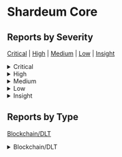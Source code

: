 
# Shardeum Core

## Reports by Severity

[Critical](<README.md#critical>) | [High](<README.md#high>) | [Medium](<README.md#medium>) | [Low](<README.md#low>) | [Insight](<README.md#insight>)
<details>
<summary>Critical</summary>

* [32982 - [BC - Critical] Crashing all Validators  Vulnerability in eth_g...](./32982%20-%20%5BBC%20-%20Critical%5D%20Crashing%20all%20Validators%20%20Vulnerability%20in%20eth_g....md)
* [32993 - [BC - Critical] Crashing Validators by triggering an uncaught e...](./32993%20-%20%5BBC%20-%20Critical%5D%20Crashing%20Validators%20by%20triggering%20an%20uncaught%20e....md)
* [33086 - [BC - Critical] Complete shutdown of the transaction processing...](./33086%20-%20%5BBC%20-%20Critical%5D%20Complete%20shutdown%20of%20the%20transaction%20processing....md)
* [33151 - [BC - Critical] Front running initial account data distribution](./33151%20-%20%5BBC%20-%20Critical%5D%20Front%20running%20initial%20account%20data%20distribution.md)
* [33222 - [BC - Critical] An attacker can control which nodes can and can...](./33222%20-%20%5BBC%20-%20Critical%5D%20An%20attacker%20can%20control%20which%20nodes%20can%20and%20can....md)
* [33277 - [BC - Critical] Validators can be crashed via GET](./33277%20-%20%5BBC%20-%20Critical%5D%20Validators%20can%20be%20crashed%20via%20GET.md)
* [33278 - [BC - Critical] Improper input validation leads to DOS and tota...](./33278%20-%20%5BBC%20-%20Critical%5D%20Improper%20input%20validation%20leads%20to%20DOS%20and%20tota....md)
* [33424 - [BC - Critical] Improper input validation in safeJsonParse lead...](./33424%20-%20%5BBC%20-%20Critical%5D%20Improper%20input%20validation%20in%20safeJsonParse%20lead....md)
* [33428 - [BC - Critical] Validators can be crashed via pp](./33428%20-%20%5BBC%20-%20Critical%5D%20Validators%20can%20be%20crashed%20via%20pp.md)
* [33483 - [BC - Critical] shardeum validator bypass loop breaking increme...](./33483%20-%20%5BBC%20-%20Critical%5D%20shardeum%20validator%20bypass%20loop%20breaking%20increme....md)
* [33632 - [BC - Critical] Signature forgery on behalf of other nodes lead...](./33632%20-%20%5BBC%20-%20Critical%5D%20Signature%20forgery%20on%20behalf%20of%20other%20nodes%20lead....md)
* [33637 - [BC - Critical] In  get_tx_timestamp  a prototype pollution bri...](./33637%20-%20%5BBC%20-%20Critical%5D%20In%20%20get_tx_timestamp%20%20a%20prototype%20pollution%20bri....md)
* [33638 - [BC - Critical] In  remove_timestamp_cache  a prototype polluti...](./33638%20-%20%5BBC%20-%20Critical%5D%20In%20%20remove_timestamp_cache%20%20a%20prototype%20polluti....md)
* [33655 - [BC - Critical] Complete shutdown of the transaction processing...](./33655%20-%20%5BBC%20-%20Critical%5D%20Complete%20shutdown%20of%20the%20transaction%20processing....md)
* [33696 - [BC - Critical] Failure to validate golden ticket admin cert](./33696%20-%20%5BBC%20-%20Critical%5D%20Failure%20to%20validate%20golden%20ticket%20admin%20cert.md)
* [33745 - [BC - Critical] A math quirk in Javascript allows anyone to tak...](./33745%20-%20%5BBC%20-%20Critical%5D%20A%20math%20quirk%20in%20Javascript%20allows%20anyone%20to%20tak....md)
* [33750 - [BC - Critical] Abusing setCertTime Transactions to drain node ...](./33750%20-%20%5BBC%20-%20Critical%5D%20Abusing%20setCertTime%20Transactions%20to%20drain%20node%20....md)
* [33766 - [BC - Critical] Improper input validation in TransactionConsenu...](./33766%20-%20%5BBC%20-%20Critical%5D%20Improper%20input%20validation%20in%20TransactionConsenu....md)
* [33872 - [BC - Critical] Infinite loop in shardeum](./33872%20-%20%5BBC%20-%20Critical%5D%20Infinite%20loop%20in%20shardeum.md)
* [33922 - [BC - Critical] Steal Rewards and Take over Network by Faking A...](./33922%20-%20%5BBC%20-%20Critical%5D%20Steal%20Rewards%20and%20Take%20over%20Network%20by%20Faking%20A....md)
* [33925 - [BC - Critical] Improper input validation in fixDeserializedWra...](./33925%20-%20%5BBC%20-%20Critical%5D%20Improper%20input%20validation%20in%20fixDeserializedWra....md)
* [33941 - [BC - Critical] A missing check for the type of a variable allo...](./33941%20-%20%5BBC%20-%20Critical%5D%20A%20missing%20check%20for%20the%20type%20of%20a%20variable%20allo....md)
* [33946 - [BC - Critical] Lack of voter deduplication in sync_trie_hashes...](./33946%20-%20%5BBC%20-%20Critical%5D%20Lack%20of%20voter%20deduplication%20in%20sync_trie_hashes....md)
* [33963 - [BC - Critical] Crashing the network by filling timestamp cache...](./33963%20-%20%5BBC%20-%20Critical%5D%20Crashing%20the%20network%20by%20filling%20timestamp%20cache....md)
* [33972 - [BC - Critical] Inflating the votes of the hash for a malicious...](./33972%20-%20%5BBC%20-%20Critical%5D%20Inflating%20the%20votes%20of%20the%20hash%20for%20a%20malicious....md)
* [34012 - [BC - Critical] Improper input validation in repair_oos_account...](./34012%20-%20%5BBC%20-%20Critical%5D%20Improper%20input%20validation%20in%20repair_oos_account....md)
* [34019 - [BC - Critical] Lack of vote validation in sync_trie_hashes lea...](./34019%20-%20%5BBC%20-%20Critical%5D%20Lack%20of%20vote%20validation%20in%20sync_trie_hashes%20lea....md)
* [34020 - [BC - Critical] An alternative entry point with a separated but...](./34020%20-%20%5BBC%20-%20Critical%5D%20An%20alternative%20entry%20point%20with%20a%20separated%20but....md)
* [34053 - [BC - Critical] Malicious HTTP responses allow systemic applica...](./34053%20-%20%5BBC%20-%20Critical%5D%20Malicious%20HTTP%20responses%20allow%20systemic%20applica....md)
* [34093 - [BC - Critical] lib-net can be used to force oom reap of shardu...](./34093%20-%20%5BBC%20-%20Critical%5D%20lib-net%20can%20be%20used%20to%20force%20oom%20reap%20of%20shardu....md)
* [34201 - [BC - Critical] Prototype pollution vulnerability in remove_tim...](./34201%20-%20%5BBC%20-%20Critical%5D%20Prototype%20pollution%20vulnerability%20in%20remove_tim....md)
* [34252 - [BC - Critical] Bypass Certificate Signing Validation](./34252%20-%20%5BBC%20-%20Critical%5D%20Bypass%20Certificate%20Signing%20Validation.md)
* [34353 - [BC - Critical] Killing nodes by polluting tx timestamp cache o...](./34353%20-%20%5BBC%20-%20Critical%5D%20Killing%20nodes%20by%20polluting%20tx%20timestamp%20cache%20o....md)
* [34456 - [BC - Critical] Lack of consensus validation in repair_oos_acco...](./34456%20-%20%5BBC%20-%20Critical%5D%20Lack%20of%20consensus%20validation%20in%20repair_oos_acco....md)
* [34476 - [BC - Critical] remove_timestamp_cache prototype pollution lead...](./34476%20-%20%5BBC%20-%20Critical%5D%20remove_timestamp_cache%20prototype%20pollution%20lead....md)
* [34481 - [BC - Critical] Bypassing sender verification in gossip-final-s...](./34481%20-%20%5BBC%20-%20Critical%5D%20Bypassing%20sender%20verification%20in%20gossip-final-s....md)
* [34484 - [BC - Critical] Tricking legit node to signed maliciously contr...](./34484%20-%20%5BBC%20-%20Critical%5D%20Tricking%20legit%20node%20to%20signed%20maliciously%20contr....md)
* [34500 - [BC - Critical] Prototype pollution vulnerability in get_tx_tim...](./34500%20-%20%5BBC%20-%20Critical%5D%20Prototype%20pollution%20vulnerability%20in%20get_tx_tim....md)

</details>
<details>
<summary>High</summary>

* [33473 - [BC - High] Cross-chain replay attacks are possible due to ...](./33473%20-%20%5BBC%20-%20High%5D%20Cross-chain%20replay%20attacks%20are%20possible%20due%20to%20....md)
* [33576 - [BC - High] Lack of deduplication in joinarchiver requests ...](./33576%20-%20%5BBC%20-%20High%5D%20Lack%20of%20deduplication%20in%20joinarchiver%20requests%20....md)
* [33848 - [BC - High] For the first  cycles of the network a maliciou...](./33848%20-%20%5BBC%20-%20High%5D%20For%20the%20first%20%20cycles%20of%20the%20network%20a%20maliciou....md)
* [34349 - [BC - High] Archiver Join Limit Logic Error](./34349%20-%20%5BBC%20-%20High%5D%20Archiver%20Join%20Limit%20Logic%20Error.md)
* [34422 - [BC - High] Forcing the new POQo system to fail preventing ...](./34422%20-%20%5BBC%20-%20High%5D%20Forcing%20the%20new%20POQo%20system%20to%20fail%20preventing%20....md)

</details>
<details>
<summary>Medium</summary>

* [33044 - [BC - Medium] Preventing the network from loading by disconne...](./33044%20-%20%5BBC%20-%20Medium%5D%20Preventing%20the%20network%20from%20loading%20by%20disconne....md)
* [33254 - [BC - Medium] The signature used to Gossip an UnjoinRequest h...](./33254%20-%20%5BBC%20-%20Medium%5D%20The%20signature%20used%20to%20Gossip%20an%20UnjoinRequest%20h....md)

</details>
<details>
<summary>Low</summary>

* [32942 - [BC - Low] The ChainID and URL parameters that can modify ...](./32942%20-%20%5BBC%20-%20Low%5D%20The%20ChainID%20and%20URL%20parameters%20that%20can%20modify%20....md)

</details>
<details>
<summary>Insight</summary>

* [33395 - [BC - Insight] DoS attack on peer nodes through gossip-valid-j...](./33395%20-%20%5BBC%20-%20Insight%5D%20DoS%20attack%20on%20peer%20nodes%20through%20gossip-valid-j....md)
* [33520 - [BC - Insight] Inconsistent consensus issue for BlakeF precomp...](./33520%20-%20%5BBC%20-%20Insight%5D%20Inconsistent%20consensus%20issue%20for%20BlakeF%20precomp....md)
* [33735 - [BC - Insight] Network split due to the sync issue in PP modul...](./33735%20-%20%5BBC%20-%20Insight%5D%20Network%20split%20due%20to%20the%20sync%20issue%20in%20PP%20modul....md)
* [33813 - [BC - Insight] Double slashing of validators](./33813%20-%20%5BBC%20-%20Insight%5D%20Double%20slashing%20of%20validators.md)
* [34364 - [BC - Insight] pp deserialization denial of service issue](./34364%20-%20%5BBC%20-%20Insight%5D%20pp%20deserialization%20denial%20of%20service%20issue.md)
* [34489 - [BC - Insight] ActivetsValidateRecordTypes do not check all th...](./34489%20-%20%5BBC%20-%20Insight%5D%20ActivetsValidateRecordTypes%20do%20not%20check%20all%20th....md)

</details>

## Reports by Type

[Blockchain/DLT](<README.md#blockchain-dlt>)
<details>
<summary>Blockchain/DLT</summary>

* [32942 - [BC - Low] The ChainID and URL parameters that can modify ...](./32942%20-%20%5BBC%20-%20Low%5D%20The%20ChainID%20and%20URL%20parameters%20that%20can%20modify%20....md)
* [32982 - [BC - Critical] Crashing all Validators  Vulnerability in eth_g...](./32982%20-%20%5BBC%20-%20Critical%5D%20Crashing%20all%20Validators%20%20Vulnerability%20in%20eth_g....md)
* [32993 - [BC - Critical] Crashing Validators by triggering an uncaught e...](./32993%20-%20%5BBC%20-%20Critical%5D%20Crashing%20Validators%20by%20triggering%20an%20uncaught%20e....md)
* [33044 - [BC - Medium] Preventing the network from loading by disconne...](./33044%20-%20%5BBC%20-%20Medium%5D%20Preventing%20the%20network%20from%20loading%20by%20disconne....md)
* [33086 - [BC - Critical] Complete shutdown of the transaction processing...](./33086%20-%20%5BBC%20-%20Critical%5D%20Complete%20shutdown%20of%20the%20transaction%20processing....md)
* [33151 - [BC - Critical] Front running initial account data distribution](./33151%20-%20%5BBC%20-%20Critical%5D%20Front%20running%20initial%20account%20data%20distribution.md)
* [33222 - [BC - Critical] An attacker can control which nodes can and can...](./33222%20-%20%5BBC%20-%20Critical%5D%20An%20attacker%20can%20control%20which%20nodes%20can%20and%20can....md)
* [33254 - [BC - Medium] The signature used to Gossip an UnjoinRequest h...](./33254%20-%20%5BBC%20-%20Medium%5D%20The%20signature%20used%20to%20Gossip%20an%20UnjoinRequest%20h....md)
* [33277 - [BC - Critical] Validators can be crashed via GET](./33277%20-%20%5BBC%20-%20Critical%5D%20Validators%20can%20be%20crashed%20via%20GET.md)
* [33278 - [BC - Critical] Improper input validation leads to DOS and tota...](./33278%20-%20%5BBC%20-%20Critical%5D%20Improper%20input%20validation%20leads%20to%20DOS%20and%20tota....md)
* [33395 - [BC - Insight] DoS attack on peer nodes through gossip-valid-j...](./33395%20-%20%5BBC%20-%20Insight%5D%20DoS%20attack%20on%20peer%20nodes%20through%20gossip-valid-j....md)
* [33424 - [BC - Critical] Improper input validation in safeJsonParse lead...](./33424%20-%20%5BBC%20-%20Critical%5D%20Improper%20input%20validation%20in%20safeJsonParse%20lead....md)
* [33428 - [BC - Critical] Validators can be crashed via pp](./33428%20-%20%5BBC%20-%20Critical%5D%20Validators%20can%20be%20crashed%20via%20pp.md)
* [33473 - [BC - High] Cross-chain replay attacks are possible due to ...](./33473%20-%20%5BBC%20-%20High%5D%20Cross-chain%20replay%20attacks%20are%20possible%20due%20to%20....md)
* [33483 - [BC - Critical] shardeum validator bypass loop breaking increme...](./33483%20-%20%5BBC%20-%20Critical%5D%20shardeum%20validator%20bypass%20loop%20breaking%20increme....md)
* [33520 - [BC - Insight] Inconsistent consensus issue for BlakeF precomp...](./33520%20-%20%5BBC%20-%20Insight%5D%20Inconsistent%20consensus%20issue%20for%20BlakeF%20precomp....md)
* [33576 - [BC - High] Lack of deduplication in joinarchiver requests ...](./33576%20-%20%5BBC%20-%20High%5D%20Lack%20of%20deduplication%20in%20joinarchiver%20requests%20....md)
* [33632 - [BC - Critical] Signature forgery on behalf of other nodes lead...](./33632%20-%20%5BBC%20-%20Critical%5D%20Signature%20forgery%20on%20behalf%20of%20other%20nodes%20lead....md)
* [33637 - [BC - Critical] In  get_tx_timestamp  a prototype pollution bri...](./33637%20-%20%5BBC%20-%20Critical%5D%20In%20%20get_tx_timestamp%20%20a%20prototype%20pollution%20bri....md)
* [33638 - [BC - Critical] In  remove_timestamp_cache  a prototype polluti...](./33638%20-%20%5BBC%20-%20Critical%5D%20In%20%20remove_timestamp_cache%20%20a%20prototype%20polluti....md)
* [33655 - [BC - Critical] Complete shutdown of the transaction processing...](./33655%20-%20%5BBC%20-%20Critical%5D%20Complete%20shutdown%20of%20the%20transaction%20processing....md)
* [33696 - [BC - Critical] Failure to validate golden ticket admin cert](./33696%20-%20%5BBC%20-%20Critical%5D%20Failure%20to%20validate%20golden%20ticket%20admin%20cert.md)
* [33735 - [BC - Insight] Network split due to the sync issue in PP modul...](./33735%20-%20%5BBC%20-%20Insight%5D%20Network%20split%20due%20to%20the%20sync%20issue%20in%20PP%20modul....md)
* [33745 - [BC - Critical] A math quirk in Javascript allows anyone to tak...](./33745%20-%20%5BBC%20-%20Critical%5D%20A%20math%20quirk%20in%20Javascript%20allows%20anyone%20to%20tak....md)
* [33750 - [BC - Critical] Abusing setCertTime Transactions to drain node ...](./33750%20-%20%5BBC%20-%20Critical%5D%20Abusing%20setCertTime%20Transactions%20to%20drain%20node%20....md)
* [33766 - [BC - Critical] Improper input validation in TransactionConsenu...](./33766%20-%20%5BBC%20-%20Critical%5D%20Improper%20input%20validation%20in%20TransactionConsenu....md)
* [33813 - [BC - Insight] Double slashing of validators](./33813%20-%20%5BBC%20-%20Insight%5D%20Double%20slashing%20of%20validators.md)
* [33848 - [BC - High] For the first  cycles of the network a maliciou...](./33848%20-%20%5BBC%20-%20High%5D%20For%20the%20first%20%20cycles%20of%20the%20network%20a%20maliciou....md)
* [33872 - [BC - Critical] Infinite loop in shardeum](./33872%20-%20%5BBC%20-%20Critical%5D%20Infinite%20loop%20in%20shardeum.md)
* [33922 - [BC - Critical] Steal Rewards and Take over Network by Faking A...](./33922%20-%20%5BBC%20-%20Critical%5D%20Steal%20Rewards%20and%20Take%20over%20Network%20by%20Faking%20A....md)
* [33925 - [BC - Critical] Improper input validation in fixDeserializedWra...](./33925%20-%20%5BBC%20-%20Critical%5D%20Improper%20input%20validation%20in%20fixDeserializedWra....md)
* [33941 - [BC - Critical] A missing check for the type of a variable allo...](./33941%20-%20%5BBC%20-%20Critical%5D%20A%20missing%20check%20for%20the%20type%20of%20a%20variable%20allo....md)
* [33946 - [BC - Critical] Lack of voter deduplication in sync_trie_hashes...](./33946%20-%20%5BBC%20-%20Critical%5D%20Lack%20of%20voter%20deduplication%20in%20sync_trie_hashes....md)
* [33963 - [BC - Critical] Crashing the network by filling timestamp cache...](./33963%20-%20%5BBC%20-%20Critical%5D%20Crashing%20the%20network%20by%20filling%20timestamp%20cache....md)
* [33972 - [BC - Critical] Inflating the votes of the hash for a malicious...](./33972%20-%20%5BBC%20-%20Critical%5D%20Inflating%20the%20votes%20of%20the%20hash%20for%20a%20malicious....md)
* [34012 - [BC - Critical] Improper input validation in repair_oos_account...](./34012%20-%20%5BBC%20-%20Critical%5D%20Improper%20input%20validation%20in%20repair_oos_account....md)
* [34019 - [BC - Critical] Lack of vote validation in sync_trie_hashes lea...](./34019%20-%20%5BBC%20-%20Critical%5D%20Lack%20of%20vote%20validation%20in%20sync_trie_hashes%20lea....md)
* [34020 - [BC - Critical] An alternative entry point with a separated but...](./34020%20-%20%5BBC%20-%20Critical%5D%20An%20alternative%20entry%20point%20with%20a%20separated%20but....md)
* [34053 - [BC - Critical] Malicious HTTP responses allow systemic applica...](./34053%20-%20%5BBC%20-%20Critical%5D%20Malicious%20HTTP%20responses%20allow%20systemic%20applica....md)
* [34093 - [BC - Critical] lib-net can be used to force oom reap of shardu...](./34093%20-%20%5BBC%20-%20Critical%5D%20lib-net%20can%20be%20used%20to%20force%20oom%20reap%20of%20shardu....md)
* [34201 - [BC - Critical] Prototype pollution vulnerability in remove_tim...](./34201%20-%20%5BBC%20-%20Critical%5D%20Prototype%20pollution%20vulnerability%20in%20remove_tim....md)
* [34252 - [BC - Critical] Bypass Certificate Signing Validation](./34252%20-%20%5BBC%20-%20Critical%5D%20Bypass%20Certificate%20Signing%20Validation.md)
* [34349 - [BC - High] Archiver Join Limit Logic Error](./34349%20-%20%5BBC%20-%20High%5D%20Archiver%20Join%20Limit%20Logic%20Error.md)
* [34353 - [BC - Critical] Killing nodes by polluting tx timestamp cache o...](./34353%20-%20%5BBC%20-%20Critical%5D%20Killing%20nodes%20by%20polluting%20tx%20timestamp%20cache%20o....md)
* [34364 - [BC - Insight] pp deserialization denial of service issue](./34364%20-%20%5BBC%20-%20Insight%5D%20pp%20deserialization%20denial%20of%20service%20issue.md)
* [34422 - [BC - High] Forcing the new POQo system to fail preventing ...](./34422%20-%20%5BBC%20-%20High%5D%20Forcing%20the%20new%20POQo%20system%20to%20fail%20preventing%20....md)
* [34456 - [BC - Critical] Lack of consensus validation in repair_oos_acco...](./34456%20-%20%5BBC%20-%20Critical%5D%20Lack%20of%20consensus%20validation%20in%20repair_oos_acco....md)
* [34476 - [BC - Critical] remove_timestamp_cache prototype pollution lead...](./34476%20-%20%5BBC%20-%20Critical%5D%20remove_timestamp_cache%20prototype%20pollution%20lead....md)
* [34481 - [BC - Critical] Bypassing sender verification in gossip-final-s...](./34481%20-%20%5BBC%20-%20Critical%5D%20Bypassing%20sender%20verification%20in%20gossip-final-s....md)
* [34484 - [BC - Critical] Tricking legit node to signed maliciously contr...](./34484%20-%20%5BBC%20-%20Critical%5D%20Tricking%20legit%20node%20to%20signed%20maliciously%20contr....md)
* [34489 - [BC - Insight] ActivetsValidateRecordTypes do not check all th...](./34489%20-%20%5BBC%20-%20Insight%5D%20ActivetsValidateRecordTypes%20do%20not%20check%20all%20th....md)
* [34500 - [BC - Critical] Prototype pollution vulnerability in get_tx_tim...](./34500%20-%20%5BBC%20-%20Critical%5D%20Prototype%20pollution%20vulnerability%20in%20get_tx_tim....md)

</details>
